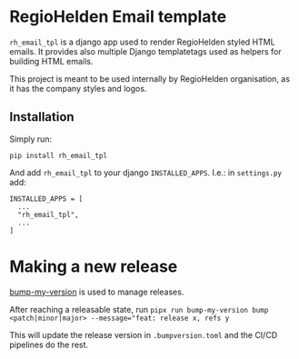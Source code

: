 # RegioHelden Email template

`rh_email_tpl` is a django app used to render RegioHelden styled HTML emails. It provides also multiple Django
templatetags used as helpers for building HTML emails.

This project is meant to be used internally by RegioHelden organisation, as it has the company styles and logos.

## Installation

Simply run:
```
pip install rh_email_tpl
```

And add `rh_email_tpl` to your django `INSTALLED_APPS`. I.e.: in `settings.py` add:
```
INSTALLED_APPS = [
  ...
  "rh_email_tpl",
  ...
]
```

# Making a new release

[bump-my-version](https://github.com/callowayproject/bump-my-version) is used to manage releases.

After reaching a releasable state, run `pipx run bump-my-version bump <patch|minor|major> --message="feat: release x, refs y`

This will update the release version in `.bumpversion.toml` and the CI/CD pipelines do the rest.
